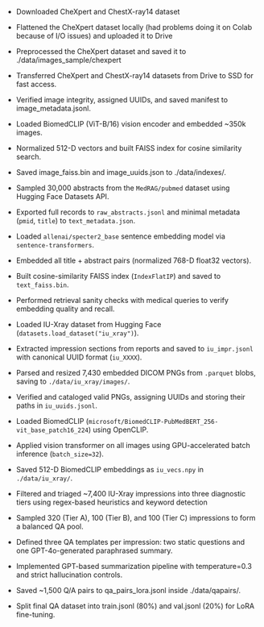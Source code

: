 - Downloaded CheXpert and ChestX-ray14 dataset 
- Flattened the CheXpert dataset locally (had problems doing it on Colab because of I/O issues) and uploaded it to Drive
- Preprocessed the CheXpert dataset and saved it to ./data/images_sample/chexpert

- Transferred CheXpert and ChestX-ray14 datasets from Drive to SSD for fast access.
- Verified image integrity, assigned UUIDs, and saved manifest to image_metadata.jsonl.
- Loaded BiomedCLIP (ViT-B/16) vision encoder and embedded ~350k images.
- Normalized 512-D vectors and built FAISS index for cosine similarity search.
- Saved image_faiss.bin and image_uuids.json to ./data/indexes/.

- Sampled 30,000 abstracts from the `MedRAG/pubmed` dataset using Hugging Face Datasets API.
- Exported full records to `raw_abstracts.jsonl` and minimal metadata (`pmid`, `title`) to `text_metadata.json`.
- Loaded `allenai/specter2_base` sentence embedding model via `sentence-transformers`.
- Embedded all title + abstract pairs (normalized 768-D float32 vectors).
- Built cosine-similarity FAISS index (`IndexFlatIP`) and saved to `text_faiss.bin`.
- Performed retrieval sanity checks with medical queries to verify embedding quality and recall.

- Loaded IU-Xray dataset from Hugging Face (`datasets.load_dataset("iu_xray")`).
- Extracted impression sections from reports and saved to `iu_impr.jsonl` with canonical UUID format (`iu_XXXX`).
- Parsed and resized 7,430 embedded DICOM PNGs from `.parquet` blobs, saving to `./data/iu_xray/images/`.
- Verified and cataloged valid PNGs, assigning UUIDs and storing their paths in `iu_uuids.jsonl`.
- Loaded BiomedCLIP (`microsoft/BiomedCLIP-PubMedBERT_256-vit_base_patch16_224`) using OpenCLIP.
- Applied vision transformer on all images using GPU-accelerated batch inference (`batch_size=32`).
- Saved 512-D BiomedCLIP embeddings as `iu_vecs.npy` in `./data/iu_xray/`.

- Filtered and triaged ~7,400 IU-Xray impressions into three diagnostic tiers using regex-based heuristics and keyword detection
- Sampled 320 (Tier A), 100 (Tier B), and 100 (Tier C) impressions to form a balanced QA pool.
- Defined three QA templates per impression: two static questions and one GPT-4o-generated paraphrased summary.
- Implemented GPT-based summarization pipeline with temperature=0.3 and strict hallucination controls.
- Saved ~1,500 Q/A pairs to qa_pairs_lora.jsonl inside ./data/qapairs/.
- Split final QA dataset into train.jsonl (80%) and val.jsonl (20%) for LoRA fine-tuning.